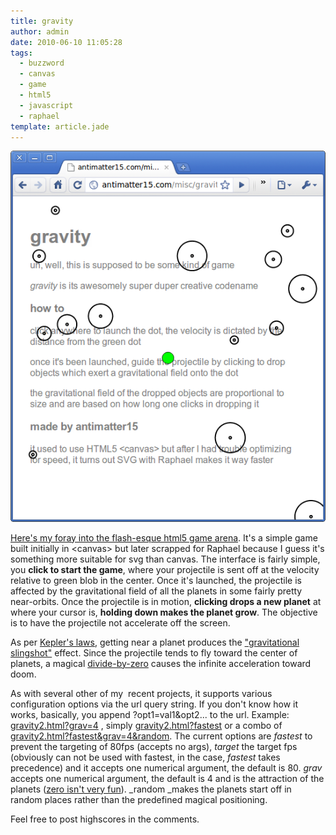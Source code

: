 ```yaml
---
title: gravity
author: admin
date: 2010-06-10 11:05:28
tags: 
  - buzzword
  - canvas
  - game
  - html5
  - javascript
  - raphael
template: article.jade
---
```


[![](antimatter15.com-misc-gravity2.html-Chromium_044.png "gravity2 screenshot")](http://antimatter15.com/misc/gravity2.html)

[Here's my foray into the flash-esque html5 game arena](http://antimatter15.com/misc/gravity2.html). It's a simple game built initially in &lt;canvas&gt; but later scrapped for Raphael because I guess it's something more suitable for svg than canvas. The interface is fairly simple, you **click to start the game**, where your projectile is sent off at the velocity relative to green blob in the center. Once it's launched, the projectile is affected by the gravitational field of all the planets in some fairly pretty near-orbits. Once the projectile is in motion, **clicking drops a new planet** at where your cursor is, **holding down makes the planet grow**. The objective is to have the projectile not accelerate off the screen.

As per [Kepler's laws](http://en.wikipedia.org/wiki/Kepler), getting near a planet produces the ["gravitational slingshot"](http://en.wikipedia.org/wiki/Gravity_assist) effect. Since the projectile tends to fly toward the center of planets, a magical [divide-by-zero](http://en.wikipedia.org/wiki/Divide_by_zero) causes the infinite acceleration toward doom.

As with several other of my  recent projects, it supports various configuration options via the url query string. If you don't know how it works, basically, you append ?opt1=val1&amp;opt2... to the url. Example: [gravity2.html?grav=4](http://antimatter15.com/misc/gravity2.html?grav=4) , simply [gravity2.html?fastest](http://antimatter15.com/misc/gravity2.html?fastest) or a combo of [gravity2.html?fastest&amp;grav=4&amp;random](http://antimatter15.com/misc/gravity2.html?fastest&amp;grav=4&amp;random). The current options are _fastest_ to prevent the targeting of 80fps (accepts no args), _target_ the target fps (obviously can not be used with fastest, in the case, _fastest_ takes precedence) and it accepts one numerical argument, the default is 80\. _grav_ accepts one numerical argument, the default is 4 and is the attraction of the planets ([zero isn't very fun](http://antimatter15.com/misc/gravity2.html?grav=0)). _random _makes the planets start off in random places rather than the predefined magical positioning.

Feel free to post highscores in the comments.
